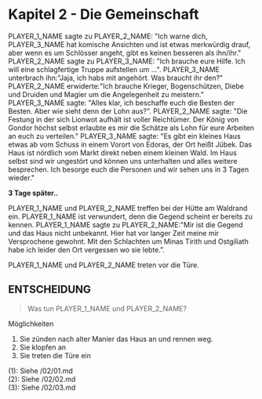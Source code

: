 # Kapitel 2 - Die Gemeinschaft
PLAYER_1_NAME sagte zu PLAYER_2_NAME: "Ich warne dich, PLAYER_3_NAME hat komische Ansichten und ist etwas merkwürdig drauf, aber wenn es um Schlösser angeht, gibt es keinen besseren als ihn/ihr."
PLAYER_2_NAME sagte zu PLAYER_3_NAME: "Ich brauche eure Hilfe. Ich will eine schlagfertige Truppe aufstellen um ...". PLAYER_3_NAME unterbrach ihn:"Jaja, ich habs mit angehört. Was braucht ihr den?"
PLAYER_2_NAME erwiderte:"Ich brauche Krieger, Bogenschützen, Diebe und Druiden und Magier um die Angelegenheit zu meistern."
PLAYER_3_NAME sagte: "Alles klar, ich beschaffe euch die Besten der Besten. Aber wie sieht denn der Lohn aus?".
PLAYER_2_NAME sagte: "Die Festung in der sich Lionwot aufhält ist voller Reichtümer. Der König von Gondor höchst selbst erlaubte es mir die Schätze als Lohn für eure Arbeiten an euch zu verteilen."
PLAYER_3_NAME sagte: "Es gibt ein kleines Haus etwas ab vom Schuss in einem Vorort von Edoras, der Ort heißt Jübek. Das Haus ist nördlich vom Markt direkt neben einem kleinen Wald. Im Haus selbst sind wir ungestört und können uns unterhalten und alles weitere besprechen. Ich besorge euch die Personen und wir sehen uns in 3 Tagen wieder."

**3 Tage später..**

PLAYER_1_NAME und PLAYER_2_NAME treffen bei der Hütte am Waldrand ein. PLAYER_1_NAME ist verwundert, denn die Gegend scheint er bereits zu kennen.
PLAYER_1_NAME sagte zu PLAYER_2_NAME:"Mir ist die Gegend und das Haus nicht unbekannt. Hier hat vor langer Zeit meine mir Versprochene gewohnt. Mit den Schlachten um Minas Tirith und Ostgiliath habe ich leider den Ort vergessen wo sie lebte.".

PLAYER_1_NAME und PLAYER_2_NAME treten vor die Türe.

## ENTSCHEIDUNG
> Was tun PLAYER_1_NAME und PLAYER_2_NAME?

Möglichkeiten
1. Sie zünden nach alter Manier das Haus an und rennen weg.
2. Sie klopfen an
3. Sie treten die Türe ein

(1): Siehe /02/01.md <br />
(2): Siehe /02/02.md <br />
(3): Siehe /02/03.md <br />
